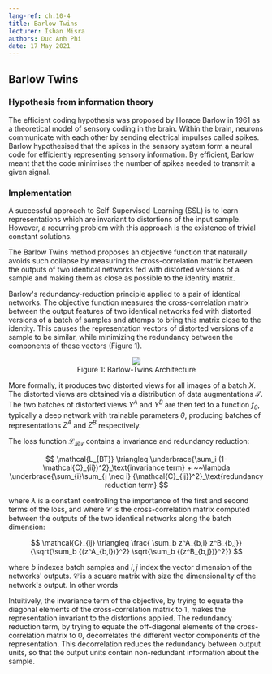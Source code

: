 ```yaml
---
lang-ref: ch.10-4
title: Barlow Twins
lecturer: Ishan Misra
authors: Duc Anh Phi
date: 17 May 2021
---
```



## Barlow Twins

### Hypothesis from information theory
The efficient coding hypothesis was proposed by Horace Barlow in 1961 as a theoretical model of sensory coding in the brain. Within the brain, neurons communicate with each other by sending electrical impulses called spikes. Barlow hypothesised that the spikes in the sensory system form a neural code for efficiently representing sensory information. By efficient, Barlow meant that the code minimises the number of spikes needed to transmit a given signal. 

### Implementation
A successful approach to Self-Supervised-Learning (SSL) is to learn representations which are invariant to distortions of the input sample. However, a recurring problem with this approach is the existence of trivial constant solutions.

The Barlow Twins method proposes an objective function that naturally avoids such collapse by measuring the cross-correlation matrix between the outputs of two identical networks fed with distorted versions of a sample and making them as close as possible to the identity matrix.

Barlow's redundancy-reduction principle applied to a pair of identical networks. The objective function measures the cross-correlation matrix between the output features of two identical networks fed with distorted versions of a batch of samples and attemps to bring this matrix close to the identity. This causes the representation vectors of distorted versions of a sample to be similar, while minimizing the redundancy between the components of these vectors (Figure 1).

<center>
<img src="{{site.baseurl}}/images/week10/10-4/figure_1.png" style="background-color:#DCDCDC;" /><br>
Figure 1: Barlow-Twins Architecture
</center>

More formally, it produces two distorted views for all images of a batch $X$. The distorted views are obtained via a distribution of data augmentations $\mathcal{T}$. The two batches of distorted views $Y^A$ and $Y^B$ are then fed to a function $f_{\theta}$, typically a deep network with trainable parameters $\theta$, producing batches of representations $Z^{A}$ and $Z^{B}$ respectively. 

The loss function $\mathcal{L_{BT}}$ contains a invariance and redundancy reduction:

$$
\mathcal{L_{BT}} \triangleq  \underbrace{\sum_i  (1-\mathcal{C}_{ii})^2}_\text{invariance term}  + ~~\lambda \underbrace{\sum_{i}\sum_{j \neq i} {\mathcal{C}_{ij}}^2}_\text{redundancy reduction term}
$$

where $\lambda$ is a constant controlling the importance of the first and second terms of the loss, and where $\mathcal{C}$ is the cross-correlation matrix computed between the outputs of the two identical networks along the batch dimension:

$$
\mathcal{C}_{ij} \triangleq \frac{
\sum_b z^A_{b,i} z^B_{b,j}}
{\sqrt{\sum_b {(z^A_{b,i})}^2} \sqrt{\sum_b {(z^B_{b,j})}^2}}
$$

where $b$ indexes batch samples and $i,j$ index the vector dimension of the networks' outputs. $\mathcal{C}$ is a square matrix with size the dimensionality of the network's output. In other words 

Intuitively, the invariance term of the objective, by trying to equate the diagonal elements of the cross-correlation matrix to 1, makes the representation invariant to the distortions applied.  The redundancy reduction term, by trying to equate the off-diagonal elements of the cross-correlation matrix to 0, decorrelates the different vector components of the representation. This decorrelation reduces the redundancy between output units, so that the output units contain non-redundant information about the sample. 
